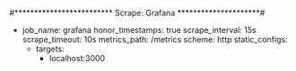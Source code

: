 
#************************* Scrape: Grafana *********************#
  - job_name: grafana
    honor_timestamps: true
    scrape_interval: 15s
    scrape_timeout: 10s
    metrics_path: /metrics
    scheme: http
    static_configs:
    - targets:
      - localhost:3000

